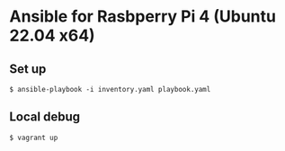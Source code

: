# Ansible for Rasbperry Pi 4 (Ubuntu 22.04 x64)

## Set up

```
$ ansible-playbook -i inventory.yaml playbook.yaml
```

## Local debug
```
$ vagrant up
```